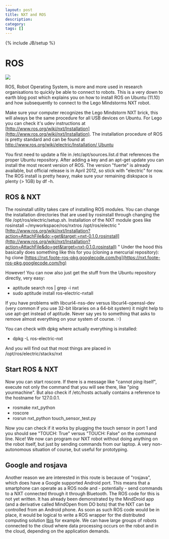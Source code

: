 ```yaml
---
layout: post
title: NXT and ROS
description: 
category: 
tags: []
---
```

{% include JB/setup %}

# ROS

![](\[$dl-reference=/groups/10157/portlets/20/file-entries/16801/1.0.xml$\])

ROS, Robot Operating System, is more and more used in research organisations
to quickly be able to connect to robots. This is a very down to earth blog
post which explains you on how to install ROS on Ubuntu (11.10) and how
subsequently to connect to the Lego Mindstorms NXT robot.

Make sure your computer recognizes the Lego Mindstorm NXT brick, this will
always be the same procedure for all USB devices on Ubuntu. For Lego you can
check it's udev instructions at [http://www.ros.org/wiki/nxt/Installation](http://www.ros.org/wiki/nxt/Installation). The installation procedure of ROS is
pretty standard and can be found at
[http://www.ros.org/wiki/electric/Installation/ Ubuntu](http://www.ros.org/wiki/electric/Installation/Ubuntu) 

You first
need to update a file in /etc/apt/sources.list.d that references the proper
Ubuntu repository. After adding a key and an apt-get update you can install
the most recent version of ROS. The version "fuerte" is already available, but
official release is in April 2012, so stick with "electric" for now. The ROS
install is pretty heavy, make sure your remaining diskspace is plenty (> 1GB)
by df -h.


##  ROS & NXT

The rosinstall utility takes care of installing ROS modules. You can change
the installation directories that are used by rosinstall through changing the
file /opt/ros/electric/setup.sh. Installation of the NXT module goes like
rosinstall ~/myworkspace/ros/nxtros /opt/ros/electric
"[http://www.ros.org/wiki/nxt/Installation?action=AttachFile&do;=get&target;=nxt-0.1.0.rosinstall](http://www.ros.org/wiki/nxt/Installation?action=AttachFile&do=get&target=nxt-0.1.0.rosinstall) " Under the hood
this basically does something like this for you (cloning a mercurial repository): hg clone [https://nxt.foote-ros-pkg.googlecode.com/hg](https://nxt.foote-ros-pkg.googlecode.com/hg)


However! You can now also just get the stuff from the Ubuntu repository
directly, very easy:

  * aptitude search ros | grep -i nxt
  * sudo aptitude install ros-electric-nxtall

If you have problems with libcurl4-nss-dev versus libcurl4-openssl-dev (very
common if you use 32-bit libraries on a 64-bit system) it might help to use
apt-get instead of aptitude. Never say yes to something that asks to remove
almost everything on your system of course. :-)  
  
You can check with dpkg where actually everything is installed:

  * dpkg -L ros-electric-nxt

And you will find out that most things are placed in
/opt/ros/electric/stacks/nxt

##  Start ROS & NXT

Now you can start roscore. If there is a message like "cannot ping itself",
execute not only the command that you will see there, like "ping yourmachine".
But also check if /etc/hosts actually contains a reference to the hostname for
127.0.0.1.

  * rosmake nxt_python
  * roscore
  * rosrun nxt_python touch_sensor_test.py

Now you can check if it works by plugging the touch sensor in port 1 and you
should see "TOUCH: True" versus "TOUCH: False" on the command line. Nice! We
now can program our NXT robot without doing anything on the robot itself, but
just by sending commands from our laptop. A very non-autonomous situation of
course, but useful for prototyping.

##  Google and rosjava

Another reason we are interested in this route is because of "rosjava", which
does have a Google supported Android port. This means that a smartphone can
operate as a ROS node and - potentially - send commands to a NXT connected
through it through Bluetooth. The ROS code for this is not yet written. It has
already been demonstrated by the MindDroid app (and a derivative called
MindOpen from DO bots) that the NXT can be controlled from an Android phone.
As soon as such ROS code would be in place, it would be logical to write a ROS
wrapper for the distributed computing solution
[Ibis](http://www.cs.vu.nl/ibis/index.html) for example. We can have large
groups of robots connected to the cloud where data processing occurs on the
robot and in the cloud, depending on the application demands.




